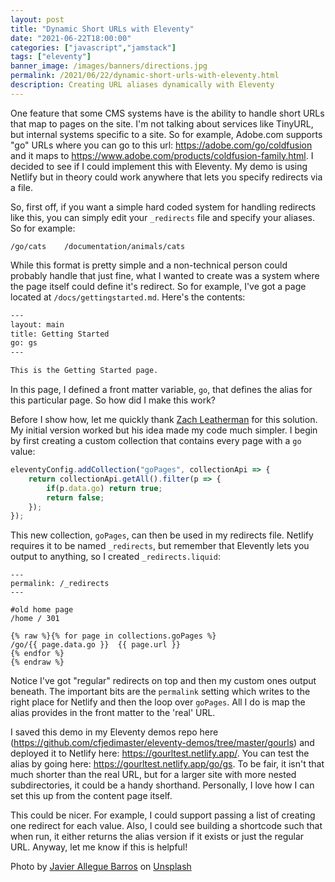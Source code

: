 ```yaml
---
layout: post
title: "Dynamic Short URLs with Eleventy"
date: "2021-06-22T18:00:00"
categories: ["javascript","jamstack"]
tags: ["eleventy"]
banner_image: /images/banners/directions.jpg
permalink: /2021/06/22/dynamic-short-urls-with-eleventy.html
description: Creating URL aliases dynamically with Eleventy
---
```


One feature that some CMS systems have is the ability to handle short URLs that map to pages on the site. I'm not talking about services like TinyURL, but internal systems specific to a site. So for example, Adobe.com supports "go" URLs where you can go to this url: <https://adobe.com/go/coldfusion> and it maps to <https://www.adobe.com/products/coldfusion-family.html>. I decided to see if I could implement this with Eleventy. My demo is using Netlify but in theory could work anywhere that lets you specify redirects via a file. 

So, first off, if you want a simple hard coded system for handling redirects like this, you can simply edit your `_redirects` file and specify your aliases. So for example:

```
/go/cats	/documentation/animals/cats
```

While this format is pretty simple and a non-technical person could probably handle that just fine, what I wanted to create was a system where the page itself could define it's redirect. So for example, I've got a page located at `/docs/gettingstarted.md`. Here's the contents:

```html
---
layout: main
title: Getting Started
go: gs
---

This is the Getting Started page.
```

In this page, I defined a front matter variable, `go`, that defines the alias for this particular page. So how did I make this work?

Before I show how, let me quickly thank [Zach Leatherman](https://twitter.com/zachleat) for this solution. My initial version worked but his idea made my code much simpler. I begin by first creating a custom collection that contains every page with a `go` value:

```js
eleventyConfig.addCollection("goPages", collectionApi => {
	return collectionApi.getAll().filter(p => {
		if(p.data.go) return true;
		return false;
	});
});
```

This new collection, `goPages`, can then be used in my redirects file. Netlify requires it to be named `_redirects`, but remember that Elevently lets you output to anything, so I created `_redirects.liquid`:

```
---
permalink: /_redirects
---

#old home page
/home / 301

{% raw %}{% for page in collections.goPages %}
/go/{{ page.data.go }}	{{ page.url }}
{% endfor %}
{% endraw %}
```

Notice I've got "regular" redirects on top and then my custom ones output beneath. The important bits are the `permalink` setting which writes to the right place for Netlify and then the loop over `goPages`. All I do is map the alias provides in the front matter to the 'real' URL. 

I saved this demo in my Eleventy demos repo here (<https://github.com/cfjedimaster/eleventy-demos/tree/master/gourls>) and deployed it to Netlify here: <https://gourltest.netlify.app/>. You can test the alias by going here: <https://gourltest.netlify.app/go/gs>. To be fair, it isn't that much shorter than the real URL, but for a larger site with more nested subdirectories, it could be a handy shorthand. Personally, I love how I can set this up from the content page itself.

This could be nicer. For example, I could support passing a list of creating one redirect for each value. Also, I could see building a shortcode such that when run, it either returns the alias version if it exists or just the regular URL. Anyway, let me know if this is helpful!

Photo by <a href="https://unsplash.com/@soymeraki?utm_source=unsplash&utm_medium=referral&utm_content=creditCopyText">Javier Allegue Barros</a> on <a href="https://unsplash.com/s/photos/directions?utm_source=unsplash&utm_medium=referral&utm_content=creditCopyText">Unsplash</a>
  